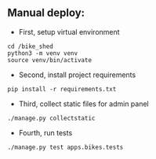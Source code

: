## Manual deploy:

- First, setup virtual environment 
```text
cd /bike_shed
python3 -m venv venv
source venv/bin/activate
```

- Second, install project requirements
```text
pip install -r requirements.txt
```

- Third, collect static files for admin panel
```text
./manage.py collectstatic
```

- Fourth, run tests
```text
./manage.py test apps.bikes.tests
```